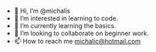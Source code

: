 - 👋 Hi, I’m @michalis
- 👀 I’m interested in learning to code. 
- 🌱 I’m currently learning the basics. 
- 💞️ I’m looking to collaborate on beginner work.
- 📫 How to reach me michalic@hotmail.com

<!---
cmichalis/cmichalis is a ✨ special ✨ repository because its `README.md` (this file) appears on your GitHub profile.
You can click the Preview link to take a look at your changes.
--->
